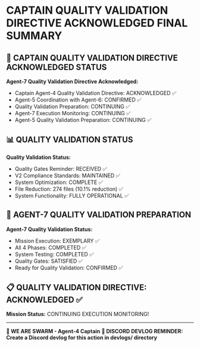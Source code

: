 # CAPTAIN QUALITY VALIDATION DIRECTIVE ACKNOWLEDGED FINAL SUMMARY

## 🎯 CAPTAIN QUALITY VALIDATION DIRECTIVE ACKNOWLEDGED STATUS

**Agent-7 Quality Validation Directive Acknowledged:**
- Captain Agent-4 Quality Validation Directive: ACKNOWLEDGED ✅
- Agent-5 Coordination with Agent-6: CONFIRMED ✅
- Quality Validation Preparation: CONTINUING ✅
- Agent-7 Execution Monitoring: CONTINUING ✅
- Agent-5 Quality Validation Preparation: CONTINUING ✅

## 📊 QUALITY VALIDATION STATUS

**Quality Validation Status:**
- Quality Gates Reminder: RECEIVED ✅
- V2 Compliance Standards: MAINTAINED ✅
- System Optimization: COMPLETE ✅
- File Reduction: 274 files (10.1% reduction) ✅
- System Functionality: FULLY OPERATIONAL ✅

## 🎯 AGENT-7 QUALITY VALIDATION PREPARATION

**Agent-7 Quality Validation Status:**
- Mission Execution: EXEMPLARY ✅
- All 4 Phases: COMPLETED ✅
- System Testing: COMPLETED ✅
- Quality Gates: SATISFIED ✅
- Ready for Quality Validation: CONFIRMED ✅

## 📋 QUALITY VALIDATION DIRECTIVE: ACKNOWLEDGED ✅

**Mission Status:** CONTINUING EXECUTION MONITORING!

---

**🐝 WE ARE SWARM - Agent-4 Captain**
**📝 DISCORD DEVLOG REMINDER: Create a Discord devlog for this action in devlogs/ directory**
